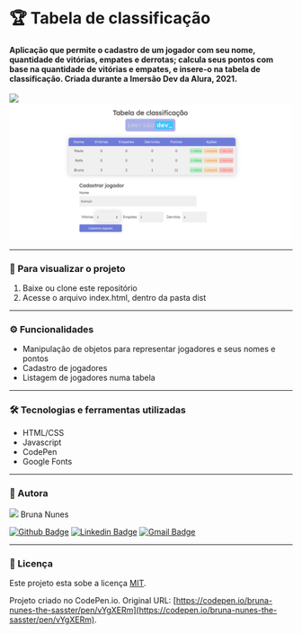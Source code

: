 # 🏆 Tabela de classificação


#### Aplicação que permite o cadastro de um jogador com seu nome, quantidade de vitórias, empates e derrotas; calcula seus pontos com base na quantidade de vitórias e empates, e insere-o na tabela de classificação. Criada durante a Imersão Dev da Alura, 2021.

<img src="https://www.alura.com.br/assets/img/imersoes/dev-2021/logo-imersao-mentalista.svg" width="180">
<img src="src/imgs/demonstracao.png">

---

### :eyes: Para visualizar o projeto
1. Baixe ou clone este repositório
2. Acesse o arquivo index.html, dentro da pasta dist

---

### ⚙️ Funcionalidades

- Manipulação de objetos para representar jogadores e seus nomes e pontos
- Cadastro de jogadores
- Listagem de jogadores numa tabela

---

### 🛠 Tecnologias e ferramentas utilizadas
- HTML/CSS
- Javascript
- CodePen
- Google Fonts

---

### 🦸 Autora

<img src="https://unavatar.now.sh/github/bruna-nunes" width="100">
Bruna Nunes


[![Github Badge](https://img.shields.io/badge/-Github-000?style=flat-square&logo=Github&logoColor=white&link=https://github.com/bruna-nunes)](https://github.com/bruna-nunes)
[![Linkedin Badge](https://img.shields.io/badge/-LinkedIn-blue?style=flat-square&logo=Linkedin&logoColor=white&link=https://www.linkedin.com/in/bruna-nunes-b33b5a176/)](https://www.linkedin.com/in/bruna-nunes-b33b5a176/)
[![Gmail Badge](https://img.shields.io/badge/-Gmail-c14438?style=flat-square&logo=Gmail&logoColor=white&link=mailto:brunanunes997@gmail.com)](mailto:brunanunes997@gmail.com)

---

### 📝 Licença

Este projeto esta sobe a licença [MIT](./license.txt).
 
Projeto criado no CodePen.io. Original URL: [https://codepen.io/bruna-nunes-the-sasster/pen/vYgXERm](https://codepen.io/bruna-nunes-the-sasster/pen/vYgXERm).

